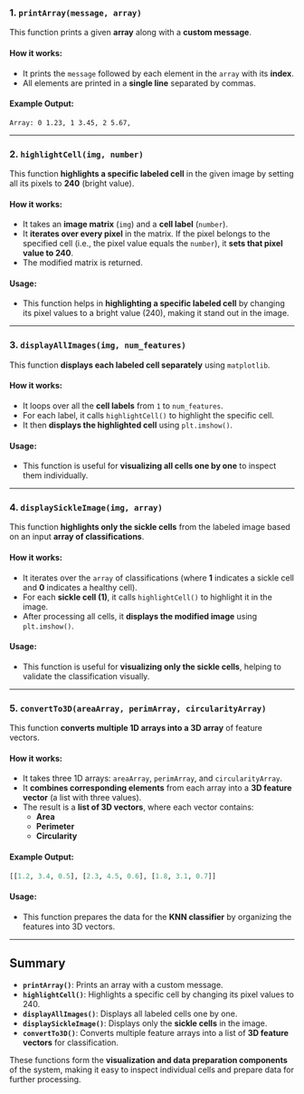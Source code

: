 

### **1. `printArray(message, array)`**
This function prints a given **array** along with a **custom message**.

#### **How it works:**
- It prints the `message` followed by each element in the `array` with its **index**.
- All elements are printed in a **single line** separated by commas.

#### **Example Output:**
```plaintext
Array: 0 1.23, 1 3.45, 2 5.67, 
```

---

### **2. `highlightCell(img, number)`**
This function **highlights a specific labeled cell** in the given image by setting all its pixels to **240** (bright value).

#### **How it works:**
- It takes an **image matrix** (`img`) and a **cell label** (`number`).
- It **iterates over every pixel** in the matrix. If the pixel belongs to the specified cell (i.e., the pixel value equals the `number`), it **sets that pixel value to 240**.
- The modified matrix is returned.

#### **Usage:**
- This function helps in **highlighting a specific labeled cell** by changing its pixel values to a bright value (240), making it stand out in the image.

---

### **3. `displayAllImages(img, num_features)`**
This function **displays each labeled cell separately** using `matplotlib`.

#### **How it works:**
- It loops over all the **cell labels** from `1` to `num_features`.
- For each label, it calls `highlightCell()` to highlight the specific cell.
- It then **displays the highlighted cell** using `plt.imshow()`.

#### **Usage:**
- This function is useful for **visualizing all cells one by one** to inspect them individually.

---

### **4. `displaySickleImage(img, array)`**
This function **highlights only the sickle cells** from the labeled image based on an input **array of classifications**.

#### **How it works:**
- It iterates over the `array` of classifications (where **1** indicates a sickle cell and **0** indicates a healthy cell).
- For each **sickle cell (1)**, it calls `highlightCell()` to highlight it in the image.
- After processing all cells, it **displays the modified image** using `plt.imshow()`.

#### **Usage:**
- This function is useful for **visualizing only the sickle cells**, helping to validate the classification visually.

---

### **5. `convertTo3D(areaArray, perimArray, circularityArray)`**
This function **converts multiple 1D arrays into a 3D array** of feature vectors.

#### **How it works:**
- It takes three 1D arrays: `areaArray`, `perimArray`, and `circularityArray`.
- It **combines corresponding elements** from each array into a **3D feature vector** (a list with three values).
- The result is a **list of 3D vectors**, where each vector contains:
  - **Area**  
  - **Perimeter**  
  - **Circularity**

#### **Example Output:**
```python
[[1.2, 3.4, 0.5], [2.3, 4.5, 0.6], [1.8, 3.1, 0.7]]
```

#### **Usage:**
- This function prepares the data for the **KNN classifier** by organizing the features into 3D vectors.

---

## **Summary**

- **`printArray()`**: Prints an array with a custom message.
- **`highlightCell()`**: Highlights a specific cell by changing its pixel values to 240.
- **`displayAllImages()`**: Displays all labeled cells one by one.
- **`displaySickleImage()`**: Displays only the **sickle cells** in the image.
- **`convertTo3D()`**: Converts multiple feature arrays into a list of **3D feature vectors** for classification.

These functions form the **visualization and data preparation components** of the system, making it easy to inspect individual cells and prepare data for further processing.